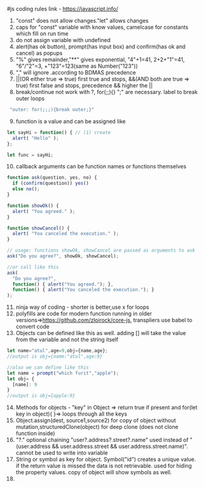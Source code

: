 #js coding rules
link - https://javascript.info/
1) "const" does not allow changes."let" allows changes
2) caps for "const" variable with know values, camelcase for constants which fill on run time
3) do not assign variable with undefined
4) alert(has ok button), prompt(has input box) and confirm(has ok and cancel) as popups
5) "%" gives remainder,"**" gives exponential, "4"+1=41, 2+2+"1"=41, "6"/"2"=3, +"123"=123(same as Number("123"))
6) "," will ignore .according to BDMAS precedence
7) ||(OR either true => true) first true and stops, &&(AND both are true => true) first false and stops, precedence && higher the ||
8) break/continue not work with ?, for(;;){} ";" are necessary. label to break outer loops
```javascript
 "outer: for(;;;){break outer;}"
 ```
9) function is a value and can be assigned like
```javascript
let sayHi = function() { // (1) create
  alert( "Hello" );
};

let func = sayHi;
```
10) callback arguments can be function names or functions themselves
```javascript
function ask(question, yes, no) {
  if (confirm(question)) yes()
  else no();
}

function showOk() {
  alert( "You agreed." );
}

function showCancel() {
  alert( "You canceled the execution." );
}

// usage: functions showOk, showCancel are passed as arguments to ask
ask("Do you agree?", showOk, showCancel);

//or call like this
ask(
  "Do you agree?",
  function() { alert("You agreed."); },
  function() { alert("You canceled the execution."); }
);
```
11) ninja way of coding - shorter is better,use x for loops
12) polyfills are code for modern function running in older versions=>https://github.com/zloirock/core-js, transpliers use babel to convert code
13) Objects can be defined like this as well. adding [] will take the value from the variable and not the string itself
```javascript
let name="atul",age=9,obj={name,age};
//output is obj={name:"atul",age:9}

//also we can define like this
let name = prompt("which furit","apple");
let obj= {
  [name]: 9
}
//output is obj={apple:9}
```
14) Methods for objects - "key" in Object => return true if present and for(let key in object){ }=> loops through all the keys
15) Object.assign(dest, source1,source2) for copy of object without mutation,structuredClone(object) for deep clone (does not clone function inside)
16) "?." optional chaining "user?.address?.street?.name" used instead of "(user.address && user.address.street && user.address.street.name)". cannot be used to write into variable
17) String or symbol as key for object. Symbol("id") creates a unique value. if the return value is missed the data is not retrievable. used for hiding the property values. copy of object will show symbols as well.
18) 